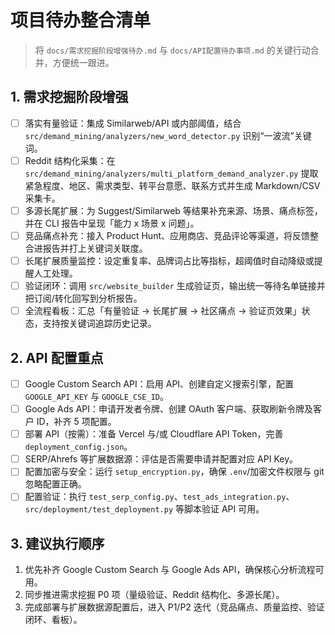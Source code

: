 # 项目待办整合清单

> 将 `docs/需求挖掘阶段增强待办.md` 与 `docs/API配置待办事项.md` 的关键行动合并，方便统一跟进。

## 1. 需求挖掘阶段增强
- [ ] 落实有量验证：集成 Similarweb/API 或内部阈值，结合 `src/demand_mining/analyzers/new_word_detector.py` 识别“一波流”关键词。
- [ ] Reddit 结构化采集：在 `src/demand_mining/analyzers/multi_platform_demand_analyzer.py` 提取紧急程度、地区、需求类型、转平台意愿、联系方式并生成 Markdown/CSV 采集卡。
- [ ] 多源长尾扩展：为 Suggest/Similarweb 等结果补充来源、场景、痛点标签，并在 CLI 报告中呈现「能力 x 场景 x 问题」。
- [ ] 竞品痛点补充：接入 Product Hunt、应用商店、竞品评论等渠道，将反馈整合进报告并打上关键词关联度。
- [ ] 长尾扩展质量监控：设定重复率、品牌词占比等指标，超阈值时自动降级或提醒人工处理。
- [ ] 验证闭环：调用 `src/website_builder` 生成验证页，输出统一等待名单链接并把订阅/转化回写到分析报告。
- [ ] 全流程看板：汇总「有量验证 → 长尾扩展 → 社区痛点 → 验证页效果」状态，支持按关键词追踪历史记录。

## 2. API 配置重点
- [ ] Google Custom Search API：启用 API、创建自定义搜索引擎，配置 `GOOGLE_API_KEY` 与 `GOOGLE_CSE_ID`。
- [ ] Google Ads API：申请开发者令牌、创建 OAuth 客户端、获取刷新令牌及客户 ID，补齐 5 项配置。
- [ ] 部署 API（按需）：准备 Vercel 与/或 Cloudflare API Token，完善 `deployment_config.json`。
- [ ] SERP/Ahrefs 等扩展数据源：评估是否需要申请并配置对应 API Key。
- [ ] 配置加密与安全：运行 `setup_encryption.py`，确保 `.env`/加密文件权限与 git 忽略配置正确。
- [ ] 配置验证：执行 `test_serp_config.py`、`test_ads_integration.py`、`src/deployment/test_deployment.py` 等脚本验证 API 可用。

## 3. 建议执行顺序
1. 优先补齐 Google Custom Search 与 Google Ads API，确保核心分析流程可用。
2. 同步推进需求挖掘 P0 项（量级验证、Reddit 结构化、多源长尾）。
3. 完成部署与扩展数据源配置后，进入 P1/P2 迭代（竞品痛点、质量监控、验证闭环、看板）。
